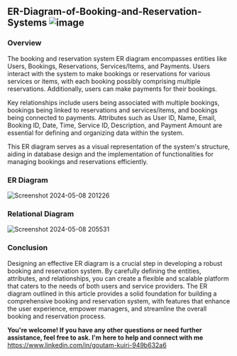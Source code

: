 ## ER-Diagram-of-Booking-and-Reservation-Systems   ![image](https://github.com/GoutamKuiri99/ER-Diagram-of-Booking-and-Reservation-Systems/assets/154737280/288473d9-84ce-4a0b-afdc-499a25d7a46c)


### Overview 

The booking and reservation system ER diagram encompasses entities like Users, Bookings, Reservations, Services/Items, and Payments. Users interact with the system to make bookings or reservations for various services or items, with each booking possibly comprising multiple reservations. Additionally, users can make payments for their bookings.

Key relationships include users being associated with multiple bookings, bookings being linked to reservations and services/items, and bookings being connected to payments. Attributes such as User ID, Name, Email, Booking ID, Date, Time, Service ID, Description, and Payment Amount are essential for defining and organizing data within the system.

This ER diagram serves as a visual representation of the system's structure, aiding in database design and the implementation of functionalities for managing bookings and reservations efficiently.

### ER Diagram

![Screenshot 2024-05-08 201226](https://github.com/GoutamKuiri99/ER-Diagram-of-Booking-and-Reservation-Systems/assets/154737280/3df237c2-6d06-4dbf-8c8c-d9ec1ee63c3e)

### Relational Diagram

![Screenshot 2024-05-08 205531](https://github.com/GoutamKuiri99/ER-Diagram-of-Booking-and-Reservation-Systems/assets/154737280/af9c75ab-706b-41ef-8351-ca9937a5919e)

### Conclusion

Designing an effective ER diagram is a crucial step in developing a robust booking and reservation system. By carefully defining the entities, attributes, and relationships, you can create a flexible and scalable platform that caters to the needs of both users and service providers. The ER diagram outlined in this article provides a solid foundation for building a comprehensive booking and reservation system, with features that enhance the user experience, empower managers, and streamline the overall booking and reservation process.

**You're welcome! If you have any other questions or need further assistance, feel free to ask. I'm here to help and connect with me**
https://www.linkedin.com/in/goutam-kuiri-949b632a6



